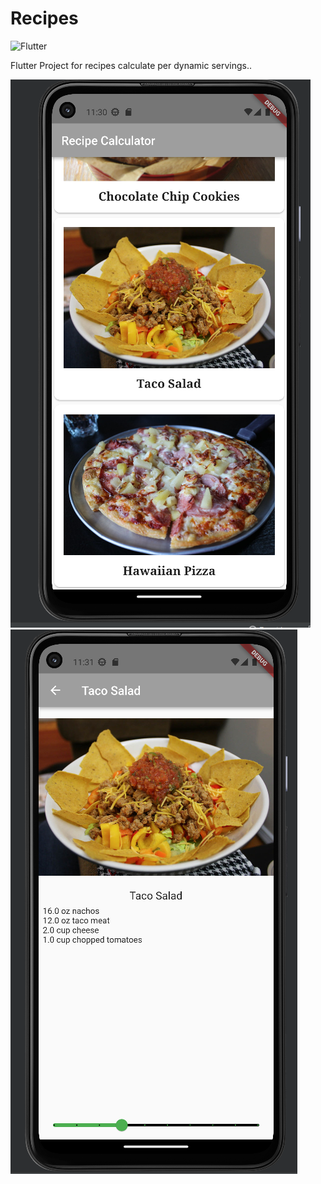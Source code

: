 # Recipes

![Flutter](https://img.shields.io/badge/Flutter-%2302569B.svg?style=for-the-badge&logo=Flutter&logoColor=white)

Flutter Project for recipes calculate per dynamic servings..

![Screenshot](1.png) ![Screenshot](2.png)
